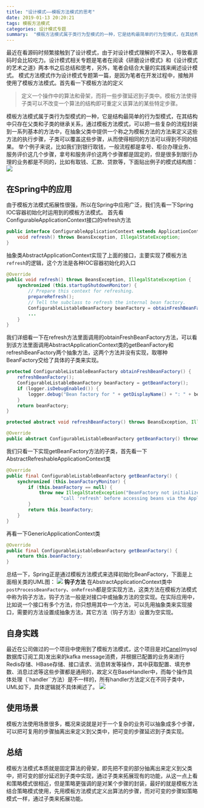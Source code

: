 ```yaml
---
title: "设计模式——模板方法模式的思考"
date: 2019-01-13 20:20:21
tags: 模板方法模式
categories: 设计模式专题
summary:  "模板方法模式属于类行为型模式的一种，它是结构最简单的行为型模式，在其结构中只存在父类和子类的继承关系，通过模板方法模式，可以把一些复杂的流程封装到一系列基本的方法中"
---
```

最近在看源码时频繁接触到了设计模式，由于对设计模式理解的不深入，导致看源码时会比较吃力。设计模式相关专题是笔者在阅读《研磨设计模式》和《设计模式的艺术之道》两本书之后总结和思考<!-- more -->，另外，笔者会结合大量的实践来阐述设计模式。
模式方法模式作为设计模式专题第一篇，是因为笔者在开发过程中，接触并使用了模板方法模式。首先看一下模板方法的定义
>  定义一个操作中的算法和骨架，而将一些步骤延迟到子类中。模板方法使得子类可以不改变一个算法的结构即可重定义该算法的某些特定步骤。  

模板方法模式属于类行为型模式的一种，它是结构最简单的行为型模式，在其结构中只存在父类和子类的继承关系，通过模板方法模式，可以把一些复杂的流程封装到一系列基本的方法中，在抽象父类中提供一个称之为模板方法的方法来定义这些方法的执行步骤，子类可以覆盖这些步骤，从而使得相同的方法可以得到不同的结果。
举个例子来说，比如我们到银行取钱，一般流程都是拿号、柜台办理业务、服务评价这几个步骤，拿号和服务评价这两个步骤都是固定的，但是很多到银行办理的业务都是不同的，比如有取钱、汇款、贷款等，下面贴出例子的模式结构图：
![](http://tc.ganzhiqiang.wang/AbstractBankBusiness1.jpg?imageMogr2/thumbnail/!70p)
## 在Spring中的应用
由于模板方法模式拓展性很强，所以在Spring中应用广泛，我们先看一下Spring IOC容器初始化时运用到的模板方法模式。
首先看ConfigurableApplicationContext接口的refresh方法
```java
public interface ConfigurableApplicationContext extends ApplicationContext, Lifecycle, Closeable {
    void refresh() throws BeansException, IllegalStateException;
}
```
抽象类AbstractApplicationContext实现了上面的接口，主要实现了模板方法`refresh`的逻辑，这个方法是各种IOC容器初始化的入口
```java
@Override
public void refresh() throws BeansException, IllegalStateException {
    synchronized (this.startupShutdownMonitor) {
        // Prepare this context for refreshing.
        prepareRefresh();
        // Tell the subclass to refresh the internal bean factory.
        ConfigurableListableBeanFactory beanFactory = obtainFreshBeanFactory();
        ...
    }
}
```
我们详细看一下在refresh方法里面调用的obtainFreshBeanFactory方法，可以看到该方法里面调用AbstractApplicationContext类的getBeanFactory和refreshBeanFactory两个抽象方法，这两个方法并没有实现，取哪种BeanFactory交给了具体的子类来实现。
```java
protected ConfigurableListableBeanFactory obtainFreshBeanFactory() {
    refreshBeanFactory();
    ConfigurableListableBeanFactory beanFactory = getBeanFactory();
    if (logger.isDebugEnabled()) {
        logger.debug("Bean factory for " + getDisplayName() + ": " + beanFactory);
    }
    return beanFactory;
}

protected abstract void refreshBeanFactory() throws BeansException, IllegalStateException;

@Override
public abstract ConfigurableListableBeanFactory getBeanFactory() throws IllegalStateException;
```
我们只看一下实现getBeanFactory方法的子类，首先看一下AbstractRefreshableApplicationContext类
```java
@Override
public final ConfigurableListableBeanFactory getBeanFactory() {
    synchronized (this.beanFactoryMonitor) {
        if (this.beanFactory == null) {
            throw new IllegalStateException("BeanFactory not initialized or already closed - " +
                    "call 'refresh' before accessing beans via the ApplicationContext");
        }
        return this.beanFactory;
    }
}
```
再看一下GenericApplicationContext类
```java
@Override
public final ConfigurableListableBeanFactory getBeanFactory() {
    return this.beanFactory;
}
```
总结一下，Spring正是通过模板方法模式来选择初始化BeanFactory，下面是上面相关类的UML图：
![](http://tc.ganzhiqiang.wang/1547451773.png)
**钩子方法**
在AbstractApplicationContext类中`postProcessBeanFactory`、`onRefresh`都是空实现方法，这类方法在模板方法模式中称为钩子方法，钩子方法一般是对接口中或抽象方法的空实现。在实际应用中，比如说一个接口有多个方法，你只想用其中一个方法，可以先用抽象类来实现接口，需要的方法设置成抽象方法，其它方法（钩子方法）设置为空实现。
## 自身实践
最近在公司做过的一个项目中使用到了模板方法模式，这个项目是对[Canel](https://github.com/alibaba/canal)(mysql数据库订阅工具)发出来的kafka message消费，并根据已配置的业务来进行Redis存储、HBase存储、接口请求、消息转发等操作，其中获取配置、填充参数、消息过滤等这些步骤都是通用的，故定义在BaseHandler中，而每个操作具体处理（`handler``方法）是不一样的，所有handler方法定义在不同子类中，UML如下，具体逻辑就不具体阐述了。
![](http://tc.ganzhiqiang.wang/BaseBusiness.jpg?imageMogr2/thumbnail/!70p)
##  使用场景
模板方法使用场景很多，概况来说就是对于一个复杂的业务可以抽象成多个步骤，可以把可复用的步骤抽离出来定义到父类中，把可变的步骤延迟到子类实现。
## 总结
模板方法模式本质就是固定算法的骨架，即先把不变的部分抽离出来定义到父类中，把可变的部分延迟到子类中实现，通过子类来拓展现有的功能，从这一点上看和策略模式很相近，但是策略更强调的是对某个步骤的封装，最好的就是模板方法结合策略模式使用，先用模板方法模式定义出算法的步骤，而对可变的步骤如策略模式一样，通过子类来拓展功能。